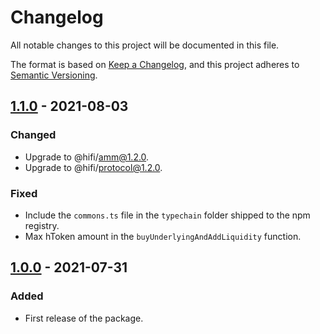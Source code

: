 # Changelog

All notable changes to this project will be documented in this file.

The format is based on [Keep a Changelog](https://keepachangelog.com/en/1.0.0/), and this project adheres to [Semantic Versioning](https://semver.org/spec/v2.0.0.html).

## [1.1.0] - 2021-08-03

### Changed

- Upgrade to @hifi/amm@1.2.0.
- Upgrade to @hifi/protocol@1.2.0.

### Fixed

- Include the `commons.ts` file in the `typechain` folder shipped to the npm registry.
- Max hToken amount in the `buyUnderlyingAndAddLiquidity` function.

## [1.0.0] - 2021-07-31

### Added

- First release of the package.

[1.1.0]: https://github.com/hifi-finance/hifi-proxy-target/releases/tag/v1.1.0
[1.0.0]: https://github.com/hifi-finance/hifi-proxy-target/releases/tag/v1.0.0

